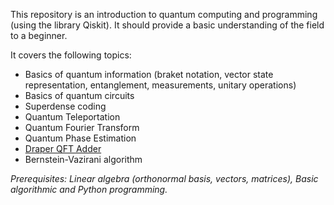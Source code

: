 This repository is an introduction to quantum computing and programming (using the library Qiskit). It should provide a basic understanding of the field to a beginner.

It covers the following topics:
- Basics of quantum information (braket notation, vector state representation, entanglement, measurements, unitary operations)
- Basics of quantum circuits
- Superdense coding
- Quantum Teleportation
- Quantum Fourier Transform
- Quantum Phase Estimation
- [Draper QFT Adder](https://arxiv.org/abs/quant-ph/0008033)
- Bernstein-Vazirani algorithm

*Prerequisites: Linear algebra (orthonormal basis, vectors, matrices), Basic algorithmic and Python programming.*
